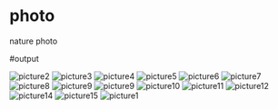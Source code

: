 # photo
nature photo

#output

![picture2](https://github.com/feellyrics/photo-gallery/assets/139405279/be2795a6-0679-4153-832f-c90eec1722e2)
![picture3](https://github.com/feellyrics/photo-gallery/assets/139405279/7de5d2d7-0c7a-4045-8e31-917b7fac300f)
![picture4](https://github.com/feellyrics/photo-gallery/assets/139405279/8cb4b9f5-6508-4c4b-82f9-7c20420ce02a)
![picture5](https://github.com/feellyrics/photo-gallery/assets/139405279/ede8f1d1-3ac5-4c4c-97df-ef02d5f30e8d)
![picture6](https://github.com/feellyrics/photo-gallery/assets/139405279/4ad01dd8-ceb9-49f0-bac7-23056422233c)
![picture7](https://github.com/feellyrics/photo-gallery/assets/139405279/b69d4ca4-a3be-44e0-8a97-b5803e930275)
![picture8](https://github.com/feellyrics/photo-gallery/assets/139405279/49b9ead3-77b2-4b82-b8cf-bc92c77fb8c8)
![picture9](https://github.com/feellyrics/photo-gallery/assets/139405279/1b76245d-5dab-44c8-9c3e-40f8a12746dc)
![picture9](https://github.com/feellyrics/photo-gallery/assets/139405279/e318d6be-b99d-4318-b7e6-5bcf7fa2af1c)
![picture10](https://github.com/feellyrics/photo-gallery/assets/139405279/3641e819-c95c-4ca0-a403-ef8c5937c797)
![picture11](https://github.com/feellyrics/photo-gallery/assets/139405279/933ad934-3075-42e2-8673-b1ac8a1949a2)
![picture12](https://github.com/feellyrics/photo-gallery/assets/139405279/b7ed8a2f-904b-44dd-a62e-749a0e2a11b2)
![picture14](https://github.com/feellyrics/photo-gallery/assets/139405279/0ffa5b46-89b1-4e8a-a50c-97c6933d0aae)
![picture15](https://github.com/feellyrics/photo-gallery/assets/139405279/efaadb7b-abb2-411b-883d-0da80205a339)
![picture1](https://github.com/feellyrics/photo-gallery/assets/139405279/4ad78ce7-5a28-4d6f-a7f9-6094e49c0452)
